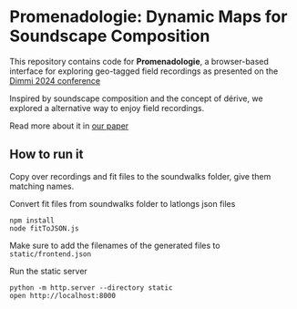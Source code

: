 # Promenadologie: Dynamic Maps for Soundscape Composition

This repository contains code for **Promenadologie**, a browser-based interface for exploring geo-tagged field recordings as presented on the [Dimmi 2024 conference](https://event.unitn.it/dimmi2024/)

Inspired by soundscape composition and the concept of dérive, we explored a alternative way to enjoy field recordings.

Read more about it in [our paper](https://www.researchgate.net/publication/386086931_Promenadologie_Dynamic_Maps_for_Soundscape_Composition)

## How to run it

Copy over recordings and fit files to the soundwalks folder, give them matching names.

Convert fit files from soundwalks folder to latlongs json files
```
npm install
node fitToJSON.js
```

Make sure to add the filenames of the generated files to `static/frontend.json`

Run the static server
```
python -m http.server --directory static
open http://localhost:8000
```